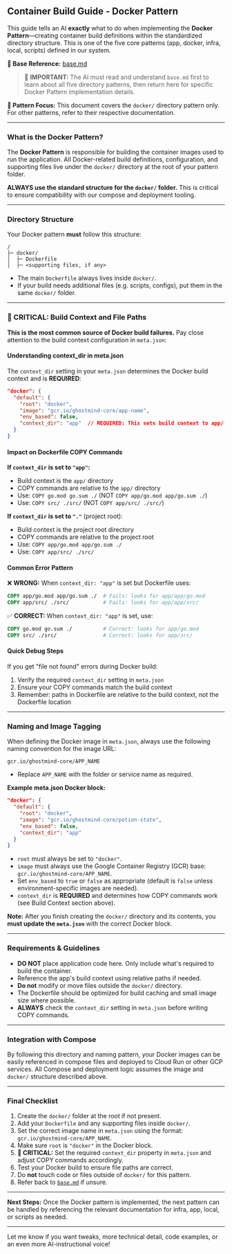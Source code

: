 ## Container Build Guide - Docker Pattern

This guide tells an AI **exactly** what to do when implementing the **Docker Pattern**—creating container build definitions within the standardized directory structure. This is one of the five core patterns (app, docker, infra, local, scripts) defined in our system.

**📄 Base Reference:** [base.md](https://github.com/ghostmind-dev/docs/blob/main/docs/app/base.md)

> 🧠 **IMPORTANT:** The AI must read and understand `base.md` first to learn about all five directory patterns, then return here for specific Docker Pattern implementation details.

**📍 Pattern Focus:** This document covers the `docker/` directory pattern only. For other patterns, refer to their respective documentation.

---

### What is the Docker Pattern?

The **Docker Pattern** is responsible for building the container images used to run the application. All Docker-related build definitions, configuration, and supporting files live under the `docker/` directory at the root of your pattern folder.

**ALWAYS use the standard structure for the `docker/` folder.** This is critical to ensure compatibility with our compose and deployment tooling.

---

### Directory Structure

Your Docker pattern **must** follow this structure:

```
/
├─ docker/
│  ├─ Dockerfile
│  ├─ <supporting files, if any>
```

- The main `Dockerfile` always lives inside `docker/`.
- If your build needs additional files (e.g. scripts, configs), put them in the same `docker/` folder.

---

### 🚨 CRITICAL: Build Context and File Paths

**This is the most common source of Docker build failures.** Pay close attention to the build context configuration in `meta.json`:

#### Understanding context_dir in meta.json

The `context_dir` setting in your `meta.json` determines the Docker build context and is **REQUIRED**:

```json
"docker": {
  "default": {
    "root": "docker",
    "image": "gcr.io/ghostmind-core/app-name",
    "env_based": false,
    "context_dir": "app"  // REQUIRED: This sets build context to app/ directory
  }
}
```

#### Impact on Dockerfile COPY Commands

**If `context_dir` is set to `"app"`:**

- Build context is the `app/` directory
- COPY commands are relative to the `app/` directory
- Use: `COPY go.mod go.sum ./` (NOT `COPY app/go.mod app/go.sum ./`)
- Use: `COPY src/ ./src/` (NOT `COPY app/src/ ./src/`)

**If `context_dir` is set to `"."`** (project root):

- Build context is the project root directory
- COPY commands are relative to the project root
- Use: `COPY app/go.mod app/go.sum ./`
- Use: `COPY app/src/ ./src/`

#### Common Error Pattern

❌ **WRONG:** When `context_dir: "app"` is set but Dockerfile uses:

```dockerfile
COPY app/go.mod app/go.sum ./  # Fails: looks for app/app/go.mod
COPY app/src/ ./src/           # Fails: looks for app/app/src/
```

✅ **CORRECT:** When `context_dir: "app"` is set, use:

```dockerfile
COPY go.mod go.sum ./          # Correct: looks for app/go.mod
COPY src/ ./src/               # Correct: looks for app/src/
```

#### Quick Debug Steps

If you get "file not found" errors during Docker build:

1. Verify the required `context_dir` setting in `meta.json`
2. Ensure your COPY commands match the build context
3. Remember: paths in Dockerfile are relative to the build context, not the Dockerfile location

---

### Naming and Image Tagging

When defining the Docker image in `meta.json`, always use the following naming convention for the image URL:

```
gcr.io/ghostmind-core/APP_NAME
```

- Replace `APP_NAME` with the folder or service name as required.

**Example meta.json Docker block:**

```json
"docker": {
  "default": {
    "root": "docker",
    "image": "gcr.io/ghostmind-core/potion-state",
    "env_based": false,
    "context_dir": "app"
  }
}
```

- `root` must always be set to `"docker"`.
- `image` must always use the Google Container Registry (GCR) base: `gcr.io/ghostmind-core/APP_NAME`.
- Set `env_based` to `true` or `false` as appropriate (default is `false` unless environment-specific images are needed).
- `context_dir` is **REQUIRED** and determines how COPY commands work (see Build Context section above).

**Note:**
After you finish creating the `docker/` directory and its contents, you **must update the `meta.json`** with the correct Docker block.

---

### Requirements & Guidelines

- **DO NOT** place application code here. Only include what's required to build the container.
- Reference the app's build context using relative paths if needed.
- **Do not** modify or move files outside the `docker/` directory.
- The Dockerfile should be optimized for build caching and small image size where possible.
- **ALWAYS** check the `context_dir` setting in `meta.json` before writing COPY commands.

---

### Integration with Compose

By following this directory and naming pattern, your Docker images can be easily referenced in compose files and deployed to Cloud Run or other GCP services.
All Compose and deployment logic assumes the image and `docker/` structure described above.

---

### Final Checklist

1. Create the `docker/` folder at the root if not present.
2. Add your `Dockerfile` and any supporting files inside `docker/`.
3. Set the correct image name in `meta.json` using the format: `gcr.io/ghostmind-core/APP_NAME`.
4. Make sure `root` is `"docker"` in the Docker block.
5. **🚨 CRITICAL:** Set the required `context_dir` property in `meta.json` and adjust COPY commands accordingly.
6. Test your Docker build to ensure file paths are correct.
7. Do **not** touch code or files outside of `docker/` for this pattern.
8. Refer back to [`base.md`](https://github.com/ghostmind-dev/docs/blob/main/docs/app/base.md) if unsure.

---

**Next Steps:**
Once the Docker pattern is implemented, the next pattern can be handled by referencing the relevant documentation for infra, app, local, or scripts as needed.

---

Let me know if you want tweaks, more technical detail, code examples, or an even more AI-instructional voice!
